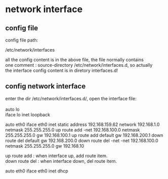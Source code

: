 # network interface  
  
## config file  
config file path:  
  
/etc/network/interfaces  
  
all the config content is in the above file, the file normally contains  
one comment : source-directory /etc/network/interfaces.d, so actually  
the interface config content is in diretory interfaces.d!  
  
  
## config network interface  
enter the dir /etc/network/interfaces.d/, open the interface file:  
<loopback interface>  
	auto lo  
	iface lo inet loopback  
  
<static config sample>  
	auto eth0  
	iface eth0 inet static  
	    address 192.168.159.62  
	    network 192.168.1.0  
	    netmask 255.255.255.0  
		up route add -net 192.168.100.0 netmask 255.255.255.0 gw 192.168.100.1  
		up route add default gw 192.168.200.1  
		down route del default gw 192.168.200.0  
		down route del -net -net 192.168.100.0 netmask 255.255.255.0 gw 192.168.10  
  
up route add   : when interface up, add route item.  
down route del : when interface down, del route item.  
  
<dhcp sample>  
	auto eth0  
	iface eth0 inet dhcp  
